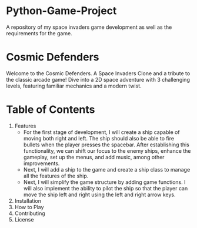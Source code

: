 # Python-Game-Project
A repository of my space invaders game development as well as the requirements for the game.

# Cosmic Defenders
Welcome to the Cosmic Defenders. A Space Invaders Clone and a tribute to the classic arcade game! Dive into a 2D space adventure with 3 challenging levels, featuring familiar mechanics and a modern twist.
# Table of Contents
1. Features
   -  For the first stage of development, I will create a ship capable of moving both right and left. The ship should also be able to fire bullets when the player presses the spacebar. After establishing this functionality, we can shift our focus to the enemy ships, enhance the gameplay, set up the menus, and add music, among other improvements.
   -  Next, I will add a ship to the game and create a ship class to manage all the features of the ship.
   -  Next, I will simplify the game structure by adding game functions. I will also implement the ability to pilot the ship so that the player can move the ship left and right using the left and right arrow keys.
3. Installation
4. How to Play
5. Contributing
6. License
